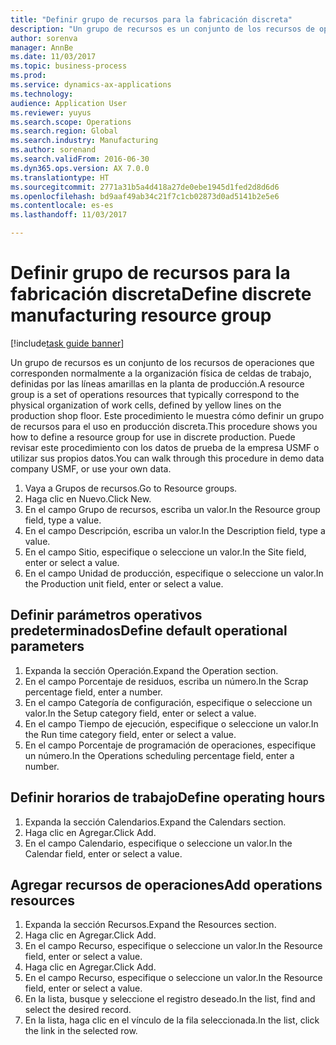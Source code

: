 ```yaml
--- 
title: "Definir grupo de recursos para la fabricación discreta"
description: "Un grupo de recursos es un conjunto de los recursos de operaciones que corresponden normalmente a la organización física de celdas de trabajo, definidas por las líneas amarillas en la planta de producción."
author: sorenva
manager: AnnBe
ms.date: 11/03/2017
ms.topic: business-process
ms.prod: 
ms.service: dynamics-ax-applications
ms.technology: 
audience: Application User
ms.reviewer: yuyus
ms.search.scope: Operations
ms.search.region: Global
ms.search.industry: Manufacturing
ms.author: sorenand
ms.search.validFrom: 2016-06-30
ms.dyn365.ops.version: AX 7.0.0
ms.translationtype: HT
ms.sourcegitcommit: 2771a31b5a4d418a27de0ebe1945d1fed2d8d6d6
ms.openlocfilehash: bd9aaf49ab34c21f7c1cb02873d0ad5141b2e5e6
ms.contentlocale: es-es
ms.lasthandoff: 11/03/2017

---
```

# <a name="define-discrete-manufacturing-resource-group"></a><span data-ttu-id="08ea6-103">Definir grupo de recursos para la fabricación discreta</span><span class="sxs-lookup"><span data-stu-id="08ea6-103">Define discrete manufacturing resource group</span></span>

[!include[task guide banner](../../includes/task-guide-banner.md)]

<span data-ttu-id="08ea6-104">Un grupo de recursos es un conjunto de los recursos de operaciones que corresponden normalmente a la organización física de celdas de trabajo, definidas por las líneas amarillas en la planta de producción.</span><span class="sxs-lookup"><span data-stu-id="08ea6-104">A resource group is a set of operations resources that typically correspond to the physical organization of work cells, defined by yellow lines on the production shop floor.</span></span> <span data-ttu-id="08ea6-105">Este procedimiento le muestra cómo definir un grupo de recursos para el uso en producción discreta.</span><span class="sxs-lookup"><span data-stu-id="08ea6-105">This procedure shows you how to define a resource group for use in discrete production.</span></span> <span data-ttu-id="08ea6-106">Puede revisar este procedimiento con los datos de prueba de la empresa USMF o utilizar sus propios datos.</span><span class="sxs-lookup"><span data-stu-id="08ea6-106">You can walk through this procedure in demo data company USMF, or use your own data.</span></span>

1. <span data-ttu-id="08ea6-107">Vaya a Grupos de recursos.</span><span class="sxs-lookup"><span data-stu-id="08ea6-107">Go to Resource groups.</span></span>
2. <span data-ttu-id="08ea6-108">Haga clic en Nuevo.</span><span class="sxs-lookup"><span data-stu-id="08ea6-108">Click New.</span></span>
3. <span data-ttu-id="08ea6-109">En el campo Grupo de recursos, escriba un valor.</span><span class="sxs-lookup"><span data-stu-id="08ea6-109">In the Resource group field, type a value.</span></span>
4. <span data-ttu-id="08ea6-110">En el campo Descripción, escriba un valor.</span><span class="sxs-lookup"><span data-stu-id="08ea6-110">In the Description field, type a value.</span></span>
5. <span data-ttu-id="08ea6-111">En el campo Sitio, especifique o seleccione un valor.</span><span class="sxs-lookup"><span data-stu-id="08ea6-111">In the Site field, enter or select a value.</span></span>
6. <span data-ttu-id="08ea6-112">En el campo Unidad de producción, especifique o seleccione un valor.</span><span class="sxs-lookup"><span data-stu-id="08ea6-112">In the Production unit field, enter or select a value.</span></span>

## <a name="define-default-operational-parameters"></a><span data-ttu-id="08ea6-113">Definir parámetros operativos predeterminados</span><span class="sxs-lookup"><span data-stu-id="08ea6-113">Define default operational parameters</span></span>
1. <span data-ttu-id="08ea6-114">Expanda la sección Operación.</span><span class="sxs-lookup"><span data-stu-id="08ea6-114">Expand the Operation section.</span></span>
2. <span data-ttu-id="08ea6-115">En el campo Porcentaje de residuos, escriba un número.</span><span class="sxs-lookup"><span data-stu-id="08ea6-115">In the Scrap percentage field, enter a number.</span></span>
3. <span data-ttu-id="08ea6-116">En el campo Categoría de configuración, especifique o seleccione un valor.</span><span class="sxs-lookup"><span data-stu-id="08ea6-116">In the Setup category field, enter or select a value.</span></span>
4. <span data-ttu-id="08ea6-117">En el campo Tiempo de ejecución, especifique o seleccione un valor.</span><span class="sxs-lookup"><span data-stu-id="08ea6-117">In the Run time category field, enter or select a value.</span></span>
5. <span data-ttu-id="08ea6-118">En el campo Porcentaje de programación de operaciones, especifique un número.</span><span class="sxs-lookup"><span data-stu-id="08ea6-118">In the Operations scheduling percentage field, enter a number.</span></span>

## <a name="define-operating-hours"></a><span data-ttu-id="08ea6-119">Definir horarios de trabajo</span><span class="sxs-lookup"><span data-stu-id="08ea6-119">Define operating hours</span></span>
1. <span data-ttu-id="08ea6-120">Expanda la sección Calendarios.</span><span class="sxs-lookup"><span data-stu-id="08ea6-120">Expand the Calendars section.</span></span>
2. <span data-ttu-id="08ea6-121">Haga clic en Agregar.</span><span class="sxs-lookup"><span data-stu-id="08ea6-121">Click Add.</span></span>
3. <span data-ttu-id="08ea6-122">En el campo Calendario, especifique o seleccione un valor.</span><span class="sxs-lookup"><span data-stu-id="08ea6-122">In the Calendar field, enter or select a value.</span></span>

## <a name="add-operations-resources"></a><span data-ttu-id="08ea6-123">Agregar recursos de operaciones</span><span class="sxs-lookup"><span data-stu-id="08ea6-123">Add operations resources</span></span>
1. <span data-ttu-id="08ea6-124">Expanda la sección Recursos.</span><span class="sxs-lookup"><span data-stu-id="08ea6-124">Expand the Resources section.</span></span>
2. <span data-ttu-id="08ea6-125">Haga clic en Agregar.</span><span class="sxs-lookup"><span data-stu-id="08ea6-125">Click Add.</span></span>
3. <span data-ttu-id="08ea6-126">En el campo Recurso, especifique o seleccione un valor.</span><span class="sxs-lookup"><span data-stu-id="08ea6-126">In the Resource field, enter or select a value.</span></span>
4. <span data-ttu-id="08ea6-127">Haga clic en Agregar.</span><span class="sxs-lookup"><span data-stu-id="08ea6-127">Click Add.</span></span>
5. <span data-ttu-id="08ea6-128">En el campo Recurso, especifique o seleccione un valor.</span><span class="sxs-lookup"><span data-stu-id="08ea6-128">In the Resource field, enter or select a value.</span></span>
6. <span data-ttu-id="08ea6-129">En la lista, busque y seleccione el registro deseado.</span><span class="sxs-lookup"><span data-stu-id="08ea6-129">In the list, find and select the desired record.</span></span>
7. <span data-ttu-id="08ea6-130">En la lista, haga clic en el vínculo de la fila seleccionada.</span><span class="sxs-lookup"><span data-stu-id="08ea6-130">In the list, click the link in the selected row.</span></span>


